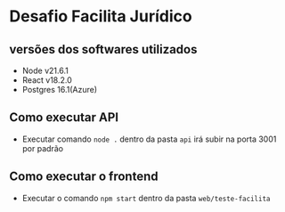 
# Desafio Facilita Jurídico

## versões dos softwares utilizados
- Node v21.6.1
- React v18.2.0
- Postgres 16.1(Azure)

## Como executar API 
- Executar comando `node .` dentro da pasta `api` irá subir na porta 3001 por padrão

## Como executar o frontend
- Executar o comando `npm start` dentro da pasta `web/teste-facilita`

